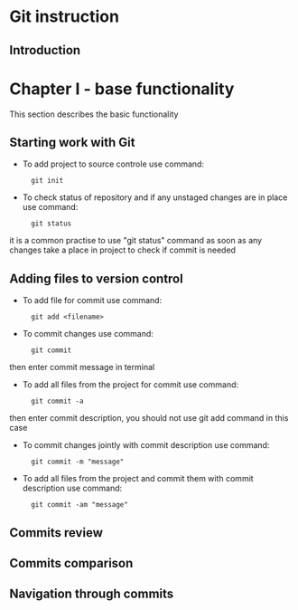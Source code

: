 # Git instruction

## Introduction

# Chapter I - base functionality

This section describes the basic functionality

## Starting work with Git

* To add project to source controle use command:

        git init

* To check status of repository and if any unstaged changes are in place use command:

        git status
it is a common practise to use "git status" command as soon as any changes take a place in project to check if commit is needed
## Adding files to version control

* To add file for commit use command:

        git add <filename>

* To commit changes use command:

        git commit

then enter commit message in terminal

* To add all files from the project for commit use command:

        git commit -a
then enter commit description, you should not use git add command in this case

* To commit changes jointly with commit description use command:

        git commit -m "message"

* To add all files from the project and commit them with commit description use command:

        git commit -am "message"

## Commits review

## Commits comparison

## Navigation through commits